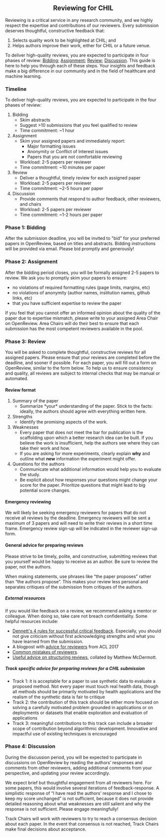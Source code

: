 ## <center> Reviewing for CHIL

Reviewing is a critical service in any research community, and we highly respect the expertise and contributions of our reviewers. Every submission deserves thoughtful, constructive feedback that:

1. Selects quality work to be highlighted at CHIL; and
2. Helps authors improve their work, either for CHIL or a future venue.

To deliver high-quality reviews, you are expected to participate in four phases of review: [Bidding](#bidding); [Assignment](#assignment); [Review](#reviewing); [Discussion](#discussion). This guide is here to help you through each of these steps. Your insights and feedback make a big difference in our community and in the field of healthcare and machine learning.

### Timeline

To deliver high-quality reviews, you are expected to participate in the four phases of review:

1. Bidding
	- Skim abstracts
	- Suggest >10 submissions that you feel qualified to review
	- Time commitment: ~1 hour
2. Assignment
	- Skim your assigned papers and immediately report:
		- Major formatting issues
		- Anonymity or Conflict of Interest issues
		- Papers that you are not comfortable reviewing
	- Workload: 2-5 papers per reviewer
	- Time commitment: ~10 minutes per paper
3. Review
	- Deliver a thoughtful, timely review for each assigned paper
	- Workload: 2-5 papers per reviewer
	- Time commitment: ~2-5 hours per paper
4. Discussion
	- Provide comments that respond to author feedback, other reviewers, and chairs
	- Workload: 2-5 papers per reviewer
	- Time commitment: ~1-2 hours per paper

### Phase 1: <a name="bidding"></a>Bidding

After the submission deadline, you will be invited to "bid" for your preferred papers in OpenReview, based on titles and abstracts. Bidding instructions will be provided via email. Please bid promptly and generously!

### Phase 2: <a name="assignment"></a>Assignment

After the bidding period closes, you will be formally assigned 2-5 papers to review. We ask you to promptly skim your papers to ensure:

- no violations of required formatting rules (page limits, margins, etc)
- no violations of anonymity (author names, institution names, github links, etc)
- that you have sufficient expertise to review the paper

If you feel that you cannot offer an informed opinion about the quality of the paper due to expertise mismatch, please write to your assigned Area Chair on OpenReview. Area Chairs will do their best to ensure that each submission has the most competent reviewers available in the pool.

### Phase 3: <a name="reviewing"></a>Review

You will be asked to complete thoughtful, constructive reviews for all assigned papers. Please ensure that your reviews are completed before the deadline, and sooner if possible. For each paper, you will fill out a form on OpenReview, similar to the form below. To help us to ensure consistency and quality, all reviews are subject to internal checks that may be manual or automated.

#### Review format

1. Summary of the paper
    - Summarize \*your\* understanding of the paper. Stick to the facts: ideally, the authors should agree with everything written here.
2. Strengths
    - Identify the promising aspects of the work.
3. Weaknesses
    - Every paper that does not meet the bar for publication is the scaffolding upon which a better research idea can be built. If you believe the work is insufficient, help the authors see where they can take their work and how.
    - If you are asking for more experiments, clearly explain **why** and outline what **new** information the experiment might offer.
4. Questions for the authors
    - Communicate what additional information would help you to evaluate the study.
    - Be explicit about how responses your questions might change your score for the paper. Prioritize questions that might lead to big potential score changes.

#### Emergency reviewing

We will likely be seeking emergency reviewers for papers that do not receive all reviews by the deadline. Emergency reviewers will be sent a maximum of 3 papers and will need to write their reviews in a short time frame. Emergency review sign-up will be indicated in the reviewer sign-up form.

#### General advice for preparing reviews

Please strive to be timely, polite, and constructive, submitting reviews that you yourself would be happy to receive as an author. Be sure to review the paper, not the authors. 

When making statements, use phrases like “the paper proposes” rather than “the authors propose”. This makes your review less personal and separates critiques of the submission from critiques of the authors.

##### External resources

If you would like feedback on a review, we recommend asking a mentor or colleague. When doing so, take care not breach confidentiality. Some helpful resources include:

- [Dennett's 4 rules for successful critical feedback](https://www.themarginalian.org/2014/03/28/daniel-dennett-rapoport-rules-criticism/). Especially, you should not give criticism without first acknowledging strengths and what you have learned from the submission.
- A blogpost with [advice for reviewers](https://acl2017.wordpress.com/2017/02/23/last-minute-reviewing-advice/) from ACL 2017
- [Common mistakes of reviewers](https://sites.umiacs.umd.edu/elm/2016/02/01/mistakes-reviewers-make/).
- [Useful advice on structuring reviews](https://mmcdermott.github.io/How-to-PhD/skill_modules/communication#how-do-you-review-papers), collated by Matthew McDermott.

##### Track specific advice for preparing reviews for a CHIL submission

- Track 1: it is acceptable for a paper to use synthetic data to evaluate a proposed method. Not every paper must touch real health data, though all methods should be primarily motivated by health applications and the realism of the synthetic data is fair to critique
- Track 2: the contribution of this track should be either more focused on solving a carefully motivated problem grounded in applications or on deployments or datasets that enable exploration and evaluation of applications
- Track 3: meaningful contributions to this track can include a broader scope of contribution beyond algorithmic development. Innovative and impactful use of existing techniques is encouraged

### Phase 4: <a name="discussion"></a>Discussion

During the discussion period, you will be expected to participate in discussions on OpenReview by reading the authors’ responses and comments from other reviewers, adding additional comments from your perspective, and updating your review accordingly.

We expect brief but thoughtful engagement from all reviewers here. For some papers, this would involve several iterations of feedback-response. A simplistic response of “I have read the authors’ response and I chose to keep my score unchanged” is not sufficient, because it does not provide detailed reasoning about what weaknesses are still salient and why the response is not sufficient. Please engage meaningfully!

Track Chairs will work with reviewers to try to reach a consensus decision about each paper. In the event that consensus is not reached, Track Chairs make final decisions about acceptance.
